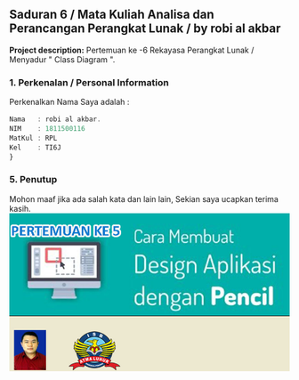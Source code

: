 ## Saduran 6 / Mata Kuliah Analisa dan Perancangan Perangkat Lunak / by robi al akbar

**Project description:** Pertemuan ke -6 Rekayasa Perangkat Lunak /  Menyadur " Class Diagram ".

### 1. Perkenalan / Personal Information

Perkenalkan Nama Saya adalah :

```javascript
Nama   : robi al akbar.
NIM    : 1811500116
MatKul : RPL 
Kel    : TI6J
}
```




### 5. Penutup
Mohon maaf jika ada salah kata dan lain lain, Sekian saya ucapkan terima kasih.
<img src="images/dummy_thumbnail_5.jpg?raw=true"/>
